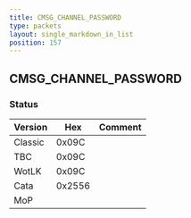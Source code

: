 ```yaml
---
title: CMSG_CHANNEL_PASSWORD
type: packets
layout: single_markdown_in_list
position: 157
---
```


## CMSG_CHANNEL_PASSWORD

### Status

Version    | Hex        | Comment
---------- | ---------- | ---------- 
Classic    | 0x09C      |
TBC        | 0x09C      |
WotLK      | 0x09C      |
Cata       | 0x2556     |
MoP        |            |
